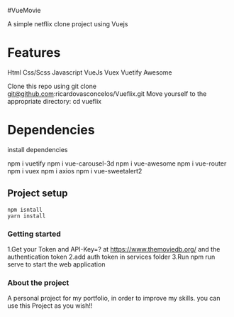 #VueMovie

A simple netflix clone project using Vuejs

# Features

Html
Css/Scss
Javascript
VueJs
Vuex
Vuetify
Awesome

Clone this repo using git clone git@github.com:ricardovasconcelos/Vueflix.git
Move yourself to the appropriate directory: cd vueflix

# Dependencies

install dependencies

npm i vuetify
npm i vue-carousel-3d
npm i vue-awesome
npm i vue-router
npm i vuex
npm i axios
npm i vue-sweetalert2

## Project setup

```
npm isntall
yarn install
```

### Getting started

1.Get your Token and API-Key=? at https://www.themoviedb.org/
and the authentication token
2.add auth token in services folder
3.Run npm run serve to start the web application

### About the project

A personal project for my portfolio, in order to improve my skills.
you can use this Project as you wish!!
